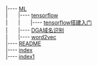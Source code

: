 |---- [ML](./ML)  
|&emsp;&emsp;|---- [tensorflow](./ML/tensorflow)  
|&emsp;&emsp;|&emsp;&emsp;|---- [tensorflow搭建入门](./ML/tensorflow/tensorflow搭建入门.md)  
|&emsp;&emsp;|---- [DGA域名识别](./ML/DGA域名识别.md)  
|&emsp;&emsp;|---- [word2vec](./ML/word2vec.md)  
|---- [README](./README.md)  
|---- [index](./index.md)  
|---- [index1](./index1.md)  
